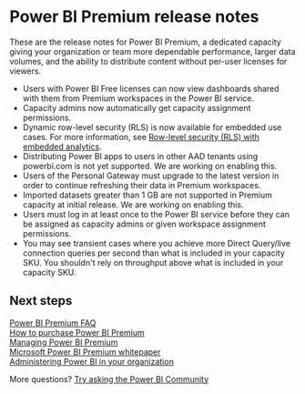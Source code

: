 <properties
   pageTitle="Power BI Premium release notes"
   description="Read release notes for Power BI Premium, a dedicated capacity for your organization or team."
   services="powerbi"
   documentationCenter=""
   authors="guyinacube"
   manager="erikre"
   backup=""
   editor=""
   tags=""
   qualityFocus="no"
   qualityDate=""/>
<tags
   ms.service="powerbi"
   ms.devlang="NA"
   ms.topic="get-started-article"
   ms.tgt_pltfrm="NA"
   ms.workload="powerbi"
   ms.date="09/11/2017"
   ms.author="asaxton"/>

# Power BI Premium release notes

These are the release notes for Power BI Premium, a dedicated capacity giving your organization or team more dependable performance, larger data volumes, and the ability to distribute content without per-user licenses for viewers.

- Users with Power BI Free licenses can now view dashboards shared with them from Premium workspaces in the Power BI service.
- Capacity admins now automatically get capacity assignment permissions.
- Dynamic row-level security (RLS) is now available for embedded use cases. For more information, see [Row-level security (RLS) with embedded analytics](powerbi-developer-embedded-rls.md).
- Distributing Power BI apps to users in other AAD tenants using powerbi.com is not yet supported. We are working on enabling this.
- Users of the Personal Gateway must upgrade to the latest version in order to continue refreshing their data in Premium workspaces.
- Imported datasets greater than 1 GB are not supported in Premium capacity at initial release. We are working on enabling this.
- Users must log in at least once to the Power BI service before they can be assigned as capacity admins or given workspace assignment permissions.
- You may see transient cases where you achieve more Direct Query/live connection queries per second than what is included in your capacity SKU. You shouldn't rely on throughput above what is included in your capacity SKU.

## Next steps

[Power BI Premium FAQ](powerbi-premium-faq.md)  
[How to purchase Power BI Premium](powerbi-admin-premium-purchase.md)  
[Managing Power BI Premium](powerbi-admin-premium-manage.md)  
[Microsoft Power BI Premium whitepaper](https://aka.ms/pbipremiumwhitepaper)  
[Administering Power BI in your organization](powerbi-admin-administering-power-bi-in-your-organization.md)  

More questions? [Try asking the Power BI Community](https://community.powerbi.com/)